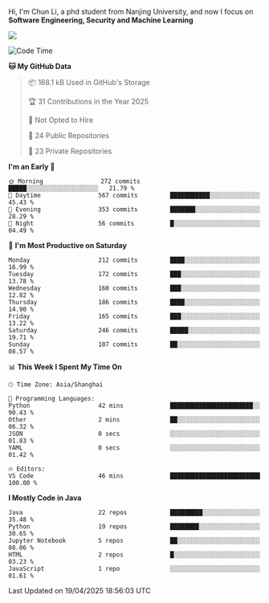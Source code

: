 Hi, I'm Chun Li, a phd student from Nanjing University, and now I focus on **Software Engineering, Security and Machine Learning**

<!--![GitHub Snake Light](https://github.com/pppppkun/pppppkun/blob/output/github-snake.svg#gh-light-mode-only)-->
<!--![GitHub Snake dark](https://github.com/pppppkun/pppppkun/blob/output/github-snake-dark.svg#gh-dark-mode-only)-->

![](https://komarev.com/ghpvc/?username=pppppkun)
<!--START_SECTION:waka-->
![Code Time](http://img.shields.io/badge/Code%20Time-2%2C033%20hrs%2026%20mins-blue)

**🐱 My GitHub Data** 

> 📦 168.1 kB Used in GitHub's Storage 
 > 
> 🏆 31 Contributions in the Year 2025
 > 
> 🚫 Not Opted to Hire
 > 
> 📜 24 Public Repositories 
 > 
> 🔑 23 Private Repositories 
 > 
**I'm an Early 🐤** 

```text
🌞 Morning                272 commits         █████░░░░░░░░░░░░░░░░░░░░   21.79 % 
🌆 Daytime                567 commits         ███████████░░░░░░░░░░░░░░   45.43 % 
🌃 Evening                353 commits         ███████░░░░░░░░░░░░░░░░░░   28.29 % 
🌙 Night                  56 commits          █░░░░░░░░░░░░░░░░░░░░░░░░   04.49 % 
```
📅 **I'm Most Productive on Saturday** 

```text
Monday                   212 commits         ████░░░░░░░░░░░░░░░░░░░░░   16.99 % 
Tuesday                  172 commits         ███░░░░░░░░░░░░░░░░░░░░░░   13.78 % 
Wednesday                160 commits         ███░░░░░░░░░░░░░░░░░░░░░░   12.82 % 
Thursday                 186 commits         ████░░░░░░░░░░░░░░░░░░░░░   14.90 % 
Friday                   165 commits         ███░░░░░░░░░░░░░░░░░░░░░░   13.22 % 
Saturday                 246 commits         █████░░░░░░░░░░░░░░░░░░░░   19.71 % 
Sunday                   107 commits         ██░░░░░░░░░░░░░░░░░░░░░░░   08.57 % 
```


📊 **This Week I Spent My Time On** 

```text
🕑︎ Time Zone: Asia/Shanghai

💬 Programming Languages: 
Python                   42 mins             ███████████████████████░░   90.43 % 
Other                    2 mins              ██░░░░░░░░░░░░░░░░░░░░░░░   06.32 % 
JSON                     0 secs              ░░░░░░░░░░░░░░░░░░░░░░░░░   01.83 % 
YAML                     0 secs              ░░░░░░░░░░░░░░░░░░░░░░░░░   01.42 % 

🔥 Editors: 
VS Code                  46 mins             █████████████████████████   100.00 % 
```

**I Mostly Code in Java** 

```text
Java                     22 repos            █████████░░░░░░░░░░░░░░░░   35.48 % 
Python                   19 repos            ████████░░░░░░░░░░░░░░░░░   30.65 % 
Jupyter Notebook         5 repos             ██░░░░░░░░░░░░░░░░░░░░░░░   08.06 % 
HTML                     2 repos             █░░░░░░░░░░░░░░░░░░░░░░░░   03.23 % 
JavaScript               1 repo              ░░░░░░░░░░░░░░░░░░░░░░░░░   01.61 % 
```




 Last Updated on 19/04/2025 18:56:03 UTC
<!--END_SECTION:waka-->
